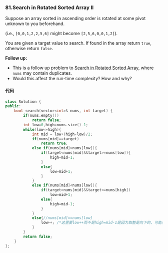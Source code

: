 ### 81.Search in Rotated Sorted Array II

Suppose an array sorted in ascending order is rotated at some pivot unknown to you beforehand.

(i.e., `[0,0,1,2,2,5,6]` might become `[2,5,6,0,0,1,2]`).

You are given a target value to search. If found in the array return `true`, otherwise return `false`.

**Follow up:**

- This is a follow up problem to [Search in Rotated Sorted Array](https://leetcode.com/problems/search-in-rotated-sorted-array/description/), where `nums` may contain duplicates.
- Would this affect the run-time complexity? How and why?

#### 代码

```c++
class Solution {
public:
    bool search(vector<int>& nums, int target) {
        if(nums.empty())
            return false;
        int low=0,high=nums.size()-1;
        while(low<=high){
            int mid = low+(high-low)/2;
            if(nums[mid]==target)
                return true;
            else if(nums[mid]>nums[low]){
                if(target<nums[mid]&&target>=nums[low]){
                    high=mid-1;
                }
                else{
                    low=mid+1;
                }
            }
            else if(nums[mid]<nums[low]){
                if(target>nums[mid]&&target<=nums[high])
                    low=mid+1;
                else{
                    high=mid-1;
                }
            }
            else{//nums[mid]==nums[low]
                low++; /*这里要low++而不是high=mid-1是因为取整是向下的，可能会溢出，例1,3,1,1,1目标是3，mid为2，low为0,如果是采用high=mid-1，则high=1，新的mid=0，low=0，这时候又会跳到这个else条件中，high=mid-1=-1溢出了，而采用low++则结果正确*/
            }
        }
        return false;
    }
};
```

### 